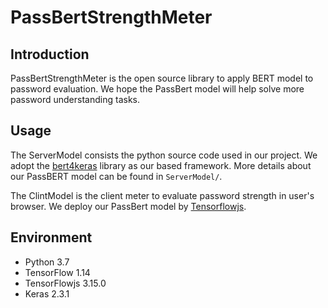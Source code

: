 # PassBertStrengthMeter

## Introduction

PassBertStrengthMeter is the open source library to apply BERT model to password evaluation. We hope the PassBert model will help solve more password understanding tasks.

## Usage

The ServerModel consists the python source code used in our project. We adopt the [bert4keras](https://github.com/bojone/bert4keras) library as our based framework. 
More details about our  PassBERT model can be found in `ServerModel/`.

The ClintModel is the client meter to evaluate password strength in user's browser. We deploy our PassBert model by [Tensorflowjs](https://js.tensorflow.org/api/latest/). 

## Environment

- Python 3.7
- TensorFlow 1.14
- TensorFlowjs 3.15.0
- Keras 2.3.1

